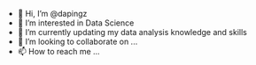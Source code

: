 - 👋 Hi, I’m @dapingz
- 👀 I’m interested in Data Science
- 🌱 I’m currently updating my data analysis knowledge and skills 
- 💞️ I’m looking to collaborate on ...
- 📫 How to reach me ...

<!---
dapingz/dapingz is a ✨ special ✨ repository because its `README.md` (this file) appears on your GitHub profile.
You can click the Preview link to take a look at your changes.
--->
